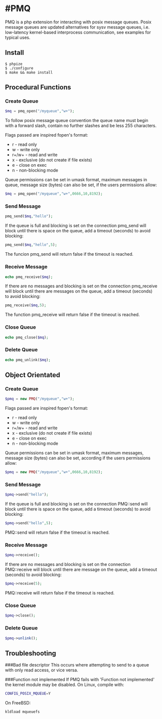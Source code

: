 #PMQ
======

PMQ is a php extension for interacting with posix message queues.  Posix message queues are updated alternatives for sysv message queues, i.e. low-latency kernel-based interprocess communication, see examples for typical uses.

## Install

```
$ phpize
$ ./configure
$ make && make install
```

## Procedural Functions
### Create Queue

```php
$mq = pmq_open("/myqueue","w+");
```
To follow posix message queue convention the queue name must begin with a forward slash, contain no further slashes and be less 255 characters.

Flags passed are inspired fopen's format:
* r - read only
* w - write only
* r+/w+ - read and write
* x - exclusive (do not create if file exists)
* e - close on exec
* n - non-blocking mode

Queue permissions can be set in umask format, maximum messages in queue, message size (bytes) can also be set, if the users permissions allow:
```php
$mq = pmq_open("/myqueue","w+",0666,10,8192);
```

### Send Message

```php
pmq_send($mq,"hello");
```

If the queue is full and blocking is set on the connection pmq_send will block until there is space on the queue, add a timeout (seconds) to avoid blocking:

```php
pmq_send($mq,"hello",5);
```
The funcion pmq_send will return false if the timeout is reached.

### Receive Message

```php
echo pmq_receive($mq);
```
If there are no messages and blocking is set on the connection pmq_receive will block until there are messages on the queue, add a timeout (seconds) to avoid blocking:

```php
pmq_receive($mq,5);
```
The function pmq_receive will return false if the timeout is reached.

### Close Queue

```php
echo pmq_close($mq);
```

### Delete Queue

```php
echo pmq_unlink($mq);
```

## Object Orientated
### Create Queue

```php
$pmq = new PMQ("/myqueue","w+");
```
Flags passed are inspired fopen's format:
* r - read only
* w - write only
* r+/w+ - read and write
* x - exclusive (do not create if file exists)
* e - close on exec
* n - non-blocking mode


Queue permissions can be set in umask format, maximum messages, message size (bytes) can also be set, according if the users permissions allow:

```php
$pmq = new PMQ("/myqueue","w+",0666,10,8192);
```

### Send Message

```php
$pmq->send("hello");
```

If the queue is full and blocking is set on the connection PMQ::send will block until there is space on the queue, add a timeout (seconds) to avoid blocking:

```php
$pmq->send("hello",5);
```
PMQ::send will return false if the timeout is reached.

### Receive Message

```php
$pmq->receive();
```

If there are no messages and blocking is set on the connection PMQ::receive will block until there are message on the queue, add a timeout (seconds) to avoid blocking:

```php
$pmq->receive(5);
```
PMQ::receive will return false if the timeout is reached.


### Close Queue

```php
$pmq->close();
```

### Delete Queue

```php
$pmq->unlink();
```

## Troubleshooting
###Bad file descriptor
This occurs where attempting to send to a queue with only read access, or vice versa.

###Function not implemented
If PMQ fails with 'Function not implemented' the kernel module may be disabled.
On Linux, compile with:

```bash
CONFIG_POSIX_MQUEUE=Y
```

On FreeBSD:
```bash
kldload mqueuefs
```

